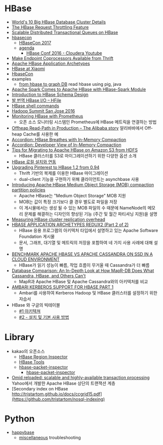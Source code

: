 HBase
=====
* [World's 10 Big HBase Database Cluster Details](http://blog.bizosys.com/2014/05/worlds-10-big-hbase-database-cluster.html)
* [The HBase Request Throttling Feature](https://blogs.apache.org/hbase/entry/the_hbase_request_throttling_feature)
* [Scalable Distributed Transactional Queues on HBase](http://blog.cask.co/2015/05/scalable-distributed-transactional-queues/)
* [hbasecon](http://hbasecon.com/)
  * [HBaseCon 2017](https://easychair.org/cfp/hbasecon2017)
  * [agenda](http://www.hbasecon.com/#agenda)
    * [HBase Conf 2016 - Cloudera Youtube](https://www.youtube.com/playlist?list=PLe-h9HrA9qfDVOeNh1l_T5HvwvkO9raWy)
* [Make Endpoint Coprocessors Available from Thrift](https://issues.apache.org/jira/browse/HBASE-5600)
* [Apache HBase Application Archetypes](http://www.slideshare.net/cloudera/141120-hbasearchetypesstratahw142)
* [HBase at Xiaomi](http://www.slideshare.net/HBaseCon/features-session-4)
* [HbaseCon](http://www.slideshare.net/HBaseCon)
* examples
  * [from hbase to graph DB](https://gist.github.com/hyunjun/55f83bfd91e2b1e24f46) read hbase using pig, java
* [Apache Spark Comes to Apache HBase with HBase-Spark Module](http://blog.cloudera.com/blog/2015/08/apache-spark-comes-to-apache-hbase-with-hbase-spark-module/?elq=b8eb31d395f14250a2c264604a98ed0e&elqCampaignId=987&elqaid=2217&elqat=1&elqTrackId=8472a26fbfcb4511b1a86953234a7bed)
* [Introduction to HBase Schema Design](http://0b4af6cdc2f0c5998459-c0245c5c937c5dedcca3f1764ecc9b2f.r43.cf2.rackcdn.com/9353-login1210_khurana.pdf)
* [발 번역 HBase I/O – HFile](https://charsyam.wordpress.com/2012/07/01/발-번역-hbase-io-hfile/)
* [HBase shell commands](https://learnhbase.wordpress.com/2013/03/02/hbase-shell-commands/)
* [Hadoop Summit San Jose 2016](https://www.youtube.com/playlist?list=PLKnYDs_-dq16K1NH83Bke2dGGUO3YKZ5b)
* [Monitoring HBase with Prometheus](https://blog.godatadriven.com/hbase-prometheus-monitoring)
  * 오픈 소스 모니터링 시스템인 Prometheus에 HBase 메트릭을 연결하는 방법
* [Offheap Read-Path in Production – The Alibaba story](http://blog.cloudera.com/blog/2017/03/offheap-read-path-in-production-the-alibaba-story/) 알리바바에서 Off-heap Cache를 사용한 예
* [Accordion: HBase Breathes with In-Memory Compaction](https://blogs.apache.org/hbase/entry/accordion-hbase-breathes-with-in)
* [Accordion: Developer View of In-Memory Compaction](https://blogs.apache.org/hbase/entry/accordion-developer-view-of-in)
* [Tips for Migrating to Apache HBase on Amazon S3 from HDFS](https://aws.amazon.com/blogs/big-data/tips-for-migrating-to-apache-hbase-on-amazon-s3-from-hdfs/)
  * HBase 클러스터를 S3로 마이그레이션하기 위한 다양한 옵션 소개
* [HBase 로컬 설치와 연동](http://astrod.github.io/2017/05/29/HBase-%EB%A1%9C%EC%BB%AC-%EC%84%A4%EC%B9%98%EC%99%80-%EC%97%B0%EB%8F%99.html)
* [Upgrading Pinterest to HBase 1.2 from 0.94](https://medium.com/@Pinterest_Engineering/upgrading-pinterest-to-hbase-1-2-from-0-94-e6e34c157783)
  * Thrift 기반의 복제를 이용한 HBase 마이그레이션
  * dual-client 기능을 구현하기 위해 클라이언트는 asynchbase 사용
* [Introducing Apache HBase Medium Object Storage (MOB) compaction partition policies](http://blog.cloudera.com/blog/2017/06/introducing-apache-hbase-medium-object-storage-mob-compaction-partition-policies/)
  * Apache HBase는 "Medium Object Storage" MOB 지원
  * MOB는 값이 특정 크기보다 클 경우 별도로 파일을 저장
  * 이 게시물에서는 생성 될 수 있는 MOB 파일의 수 때문에 NameNode의 메모리 문제를 해결하는 디자인의 향상된 기능 (주간 및 월간 파티셔닝 지원)을 설명
* [Measuring HBase cluster replication overhead](https://github.daumkakao.com/jg-choi/hbase-replication-test)
* [HBASE APPLICATION ARCHETYPES REDUX2 (Part 2 of 2)](https://blogs.apache.org/hbase/entry/hbase-application-archetypes-redux2-part)
  * HBase 응용 프로그램의 아키텍처 타입에서 설명하고 있는 Apache Software Foundation 게시물
  * 문서, 그래프, 대기열 및 메트릭의 저장을 포함하여 네 가지 사용 사례에 대해 설명
* [BENCHMARK APACHE HBASE VS APACHE CASSANDRA ON SSD IN A CLOUD ENVIRONMENT](https://hortonworks.com/blog/hbase-cassandra-benchmark/)
  * HBase가 읽기 성능이 빠름, 작업 흐름이 무거울 때 Cassandra가 더 빠름
* [Database Comparison: An In-Depth Look at How MapR-DB Does What Cassandra, HBase, and Others Can't](https://mapr.com/blog/database-comparison-an-in-depth-look-at-mapr-db/)
  * MapR과 Apache HBase 및 Apache Cassandra와의 아키텍처를 비교
* [AMBARI KERBEROS SUPPORT FOR HBASE PART 1](https://ko.hortonworks.com/blog/ambari-kerberos-support-hbase-1/)
  * Ambari를 사용하여 Kerberos Hadoop 및 HBase 클러스터를 설정하기 위한 자습서
* HBase 와 구글의 빅테이블
  * [#1 아키텍쳐](http://bcho.tistory.com/1217)
  * [#2 - 설치 및 기본 사용 방법](http://bcho.tistory.com/1219)

# Library
* kakao의 오픈소스
  * [HBase Region Inspector](http://tech.kakao.com/2016/03/11/opensource-3-hri/)
  * [HBase Tools](http://tech.kakao.com/2016/03/24/opensource-4-hbase-tools/)
  * [hbase-packet-inspector](https://github.com/kakao/hbase-packet-inspector)
    * [hbase-packet-inspector](http://tech.kakao.com/2017/09/22/opensource-8-hbase-packet-inspector/)
* [Omid reloaded: scalable and highly-available transaction processing](https://blog.acolyer.org/2017/03/17/omid-reloaded-scalable-and-highly-available-transaction-processing/) Yahoo에서 개발한 Apache HBase 상단의 트랜잭션 계층
* [Secondary index on HBase http://tristartom.github.io/docs/ccgrid15.pdf](https://github.com/tristartom/nosql-indexing)

# Python
* [happybase](https://happybase.readthedocs.org/en/latest/user.html)
  * [miscellaneous](https://gist.github.com/hyunjun/0f5f21b45d7d2c02c564) troubleshooting
